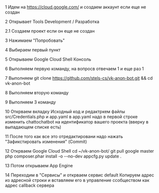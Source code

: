 1 Идем на https://cloud.google.com/ и создаем аккаунт если еще не создан

2 Открывает Tools Development / Разработка

2.1 Создаем проект если он еще не создан

3 Нажимаем "Попробовать"

4 Выбираем первый пункт

5 Открываем Google Cloud Shell Консоль

6 Выполняем первую команду, на вопросв отвечаем 1 и еще раз 1

7 Выполняем git clone https://github.com/stels-cs/vk-anon-bot.git && cd vk-anon-bot

8 Выполняем вторую команду 

9 Выполняем 3 команду

10 Открваем вкладку Исходный код и редактркем файлы src/Credentials.php и app.yaml
в app.yaml надо в первой строке изменить chattochatbot на идентификатор вашего проекта (вверку в выпадающем списке есть)

11 После того как все это отредактировани надо нажать "Зафикстировать изменения" (Commit)

12 Открваем Google Cloud Shell
cd ~/vk-anon-bot/
git pull google master
php composer.phar install -o --no-dev
appcfg.py update .

13 Потом открываем App Engine

14 Переходим в "Сервисы" и открваем сервис default
Копируем адрес из адресной строки и вставляем его в управление ссобществом как адрес callback сервера